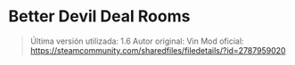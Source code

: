 # Better Devil Deal Rooms
> Última versión utilizada: 1.6
> Autor original: Vin
> Mod oficial: https://steamcommunity.com/sharedfiles/filedetails/?id=2787959020